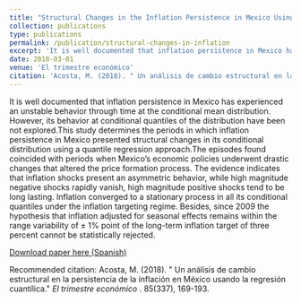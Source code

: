 ```yaml
---
title: "Structural Changes in the Inflation Persistence in Mexico Using the Quantile Regression"
collection: publications
type: publications
permalink: /publication/structural-changes-in-inflation
excerpt: 'It is well documented that inflation persistence in Mexico has experienced an unstable behavior through time at the conditional mean distribution. However, its behavior at conditional quantiles of the distribution have been not explored.This study determines the periods in which inflation persistence in Mexico presented structural changes in its conditional distribution using a quantile regression approach.The episodes found coincided with periods when Mexico’s economic policies underwent drastic changes that altered the price formation process. The evidence indicates that inflation shocks present an asymmetric behavior, while high magnitude negative shocks rapidly vanish, high magnitude positive shocks tend to be long lasting. Inflation converged to a stationary process in all its conditional quantiles under the inflation targeting regime. Besides, since 2009 the hypothesis that inflation adjusted for seasonal effects remains within the range variability of ± 1% point of the long-term inflation target of three percent cannot be statistically rejected.'
date: 2018-03-01
venue: 'El trimestre económico'
citation: 'Acosta, M. (2018). " Un análisis de cambio estructural en la persistencia de la inflación en México usando la regresión cuantílica." <i>El trimestre económico </i>. 85(337), 169-193.'
---
```

It is well documented that inflation persistence in Mexico has experienced an unstable behavior through time at the conditional mean distribution. However, its behavior at conditional quantiles of the distribution have been not explored.This study determines the periods in which inflation persistence in Mexico presented structural changes in its conditional distribution using a quantile regression approach.The episodes found coincided with periods when Mexico’s economic policies underwent drastic changes that altered the price formation process. The evidence indicates that inflation shocks present an asymmetric behavior, while high magnitude negative shocks rapidly vanish, high magnitude positive shocks tend to be long lasting. Inflation converged to a stationary process in all its conditional quantiles under the inflation targeting regime. Besides, since 2009 the hypothesis that inflation adjusted for seasonal effects remains within the range variability of ± 1% point of the long-term inflation target of three percent cannot be statistically rejected.

[Download paper here (Spanish)](https://www.scielo.org.mx/pdf/ete/v85n337/2448-718X-ete-85-337-169.pdf)

Recommended citation: Acosta, M. (2018). " Un análisis de cambio estructural en la persistencia de la inflación en México usando la regresión cuantílica." <i>El trimestre económico </i>. 85(337), 169-193.
